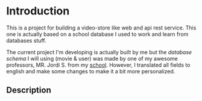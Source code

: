 # Introduction

This is a project for building a video-store like web and api rest service. This one is actually based on a school database I used to work and learn from databases stuff.

The current project I'm developing is actually built by me but the _database schema_ I will using (movie & user) was made by one of my awesome professors, MR. Jordi S. from my [school](http://www.iescarlesvallbona.cat/). However, I translated all fields to english and make some changes to make it a bit more personalized. 

## Description


